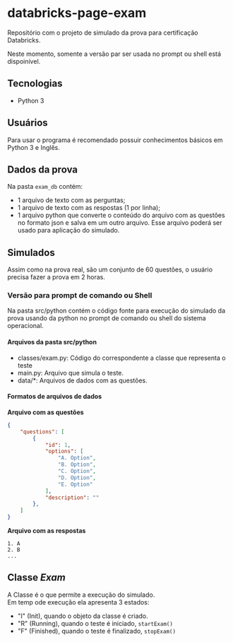 # databricks-page-exam

Repositório com o projeto de simulado da prova para certificação Databricks.

Neste momento, somente a versão par ser usada no prompt ou shell está dispoinível.

## Tecnologias

* Python 3

## Usuários

Para usar o programa é recomendado possuir conhecimentos básicos em Python 3 e Inglês.

## Dados da prova

Na pasta `exam_db` contém:

 - 1 arquivo de texto com as perguntas;
 - 1 arquivo de texto com as respostas (1 por linha);
 - 1 arquivo python que converte o conteúdo do arquivo com as questões no formato json e salva em um outro arquivo. Esse arquivo poderá ser usado para aplicação do simulado.

## Simulados

Assim como na prova real, são um conjunto de 60 questões, o usuário precisa fazer a prova em 2 horas.

### Versão para prompt de comando ou Shell

Na pasta src/python contém o código fonte para execução do simulado da prova usando da python no prompt de comando ou shell do sistema operacional.

#### Arquivos da pasta src/python

- classes/exam.py: Código do correspondente a classe que representa o teste
- main.py: Arquivo que simula o teste.
- data/*: Arquivos de dados com as questões.

#### Formatos de arquivos de dados

**Arquivo com as questões**

```json
{
    "questions": [
        {
            "id": 1,
            "options": [
                "A. Option",
                "B. Option",
                "C. Option",
                "D. Option",
                "E. Option"
            ],
            "description": ""
        },
    ]
}
```

**Arquivo com as respostas**

```
1. A
2. B
...
```

## Classe *Exam*

A Classe é o que permite a execução do simulado.  
Em temp ode execução ela apresenta 3 estados:

- "I" (Init), quando o objeto da classe é criado.
- "R" (Running), quando o teste é iniciado, `startExam()`
- "F" (Finished), quando o teste é finalizado, `stopExam()`

